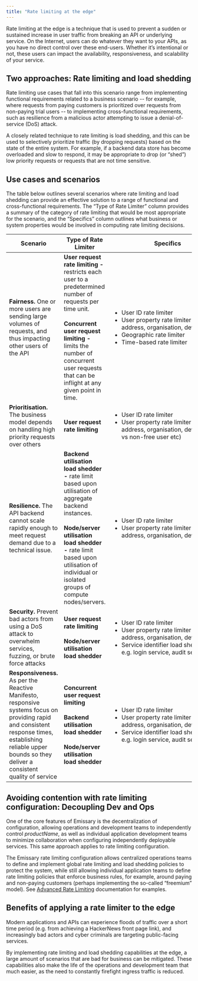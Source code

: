 ```yaml
---
title: "Rate limiting at the edge"
---
```


Rate limiting at the edge is a technique that is used to prevent a sudden or sustained increase in user traffic from breaking an API or underlying service. On the Internet, users can do whatever they want to your APIs, as you have no direct control over these end-users. Whether it’s intentional or not, these users can impact the availability, responsiveness, and scalability of your service.

## Two approaches: Rate limiting and load shedding

Rate limiting use cases that fall into this scenario range from implementing functional requirements related to a business scenario -- for example, where requests from paying customers is prioritized over requests from non-paying trial users -- to implementing cross-functional requirements, such as resilience from a malicious actor attempting to issue a denial-of-service (DoS) attack.

A closely related technique to rate limiting is load shedding, and this can be used to selectively prioritize traffic (by dropping requests) based on the state of the entire system. For example, if a backend data store has become overloaded and slow to respond, it may be appropriate to drop (or “shed”) low priority requests or requests that are not time sensitive.

## Use cases and scenarios

The table below outlines several scenarios where rate limiting and load shedding can provide an effective solution to a range of functional and cross-functional requirements. The “Type of Rate Limiter” column provides a summary of the category of rate limiting that would be most appropriate for the scenario, and the “Specifics” column outlines what business or system properties would be involved in computing rate limiting decisions.

| Scenario | Type of Rate Limiter | &nbsp;&nbsp;&nbsp;&nbsp;&nbsp;&nbsp;&nbsp;&nbsp;&nbsp;&nbsp;&nbsp;&nbsp;&nbsp;&nbsp;&nbsp;&nbsp;&nbsp;&nbsp;&nbsp;&nbsp;&nbsp;&nbsp;&nbsp;&nbsp;&nbsp;&nbsp;&nbsp;Specifics&nbsp;&nbsp;&nbsp;&nbsp;&nbsp;&nbsp;&nbsp;&nbsp;&nbsp;&nbsp;&nbsp;&nbsp;&nbsp;&nbsp;&nbsp;&nbsp;&nbsp;&nbsp;&nbsp;&nbsp;&nbsp;&nbsp;&nbsp;
| --- | --- | --- |
**Fairness.** One or more users are sending large volumes of requests, and thus impacting other users of the API | **User request rate limiting -** restricts each user to a predetermined number of requests per time unit.<br/><br/>**Concurrent user request limiting -** limits the number of concurrent user requests that can be inflight at any given point in time. | <ul><li>User ID rate limiter</li><li>User property rate limiter (IP address, organisation, device etc)</li><li>Geographic rate limiter</li><li>Time-based rate limiter</li></ul>
**Prioritisation.** The business model depends on handling high priority requests over others | **User request rate limiting** |<ul><li>User ID rate limiter</li><li>User property rate limiter (IP address, organisation, device, free vs non-free user etc)</li></ul>
**Resilience.** The API backend cannot scale rapidly enough to meet request demand due to a technical issue. | **Backend utilisation load shedder -** rate limit based upon utilisation of aggregate backend instances.<br/><br/>**Node/server utilisation load shedder -** rate limit based upon utilisation of individual or isolated groups of compute nodes/servers. |<ul><li>User ID rate limiter</li><li>User property rate limiter (IP address, organisation, device etc)</li></ul>
**Security.** Prevent bad actors from using a DoS attack to overwhelm services, fuzzing, or brute force attacks |**User request rate limiting**<br/><br/>**Node/server utilisation load shedder** | <ul><li>User ID rate limiter</li><li>User property rate limiter (IP address, organisation, device etc)</li><li>Service identifier load shedder e.g. login service, audit service</li></ul>
**Responsiveness.** As per the Reactive Manifesto, responsive systems focus on providing rapid and consistent response times, establishing reliable upper bounds so they deliver a consistent quality of service | **Concurrent user request limiting**<br/><br/>**Backend utilisation load shedder**<br/><br/>**Node/server utilisation load shedder** | <ul><li>User ID rate limiter</li><li>User property rate limiter (IP address, organisation, device etc)</li><li>Service identifier load shedder e.g. login service, audit service</li></ul>

## Avoiding contention with rate limiting configuration: Decoupling Dev and Ops

One of the core features of Emissary is the decentralization of configuration, allowing operations and development teams to independently control $productName$, as well as individual application development teams to minimize collaboration when configuring independently deployable services. This same approach applies to rate limiting configuration.

The Emissary rate limiting configuration allows centralized operations teams to define and implement global rate limiting and load shedding policies to protect the system, while still allowing individual application teams to define rate limiting policies that enforce business rules, for example, around paying and non-paying customers (perhaps implementing the so-called “freemium” model). See [Advanced Rate Limiting](../../../../2.0/howtos/advanced-rate-limiting) documentation for examples.

## Benefits of applying a rate limiter to the edge

Modern applications and APIs can experience floods of traffic over a short time period (e.g. from achieving a HackerNews front page link), and increasingly bad actors and cyber criminals are targeting public-facing services.

By implementing rate limiting and load shedding capabilities at the edge, a large amount of scenarios that are bad for business can be mitigated. These capabilities also make the life of the operations and development team that much easier, as the need to constantly firefight ingress traffic is reduced.
